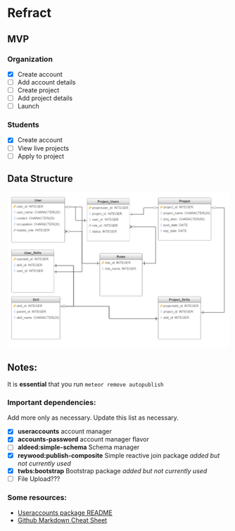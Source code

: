 # Refract
## MVP
### Organization
- [x] Create account
- [ ] Add account details
- [ ] Create project
- [ ] Add project details
- [ ] Launch
### Students
- [x] Create account
- [ ] View live projects
- [ ] Apply to project

## Data Structure
![Data Structure](./data_structure3_1024.png?raw=true "Data Structure")

## Notes:
It is **essential** that you run `meteor remove autopublish`

### Important dependencies:
Add more only as necessary. Update this list as necessary.
- [x] **useraccounts** account manager
- [x] **accounts-password** account manager flavor
- [ ] **aldeed:simple-schema** Schema manager
- [x] **reywood:publish-composite** Simple reactive join package _added but not currently used_
- [x] **twbs:bootstrap** Bootstrap package _added but not currently used_
- [ ] File Upload???

### Some resources:
- [Useraccounts package README](https://github.com/meteor-useraccounts/core/blob/master/Guide.md#quickstart)
- [Github Markdown Cheat Sheet](https://github.com/adam-p/markdown-here/wiki/Markdown-Cheatsheet#links)
